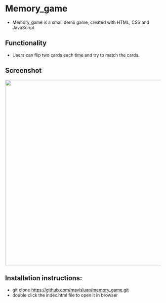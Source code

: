 # Memory_game  
- Memory_game is a small demo game, created with HTML, CSS and JavaScript.

## Functionality
- Users can flip two cards each time and try to match the cards. 

## Screenshot
<img src='.static/images/screenshot.png' width='600'>

## Installation instructions:
- git clone https://github.com/mavisluan/memory_game.git
- double click the index.html file to open it in browser

